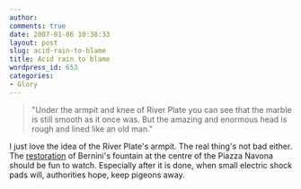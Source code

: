 ```yaml
---
author:
comments: true
date: 2007-01-06 10:38:33
layout: post
slug: acid-rain-to-blame
title: Acid rain to blame
wordpress_id: 653
categories:
- Glory
---
```


> "Under the armpit and knee of River Plate you can see that the marble is still smooth as it once was. But the amazing and enormous head is rough and lined like an old man."

I just love the idea of the River Plate's armpit. The real thing's not bad either. The [restoration](http://www.telegraph.co.uk/news/main.jhtml?xml=/news/2007/01/06/wfountain06.xml) of Bernini's fountain at the centre of the Piazza Navona should be fun to watch. Especially after it is done, when small electric shock pads will, authorities hope, keep pigeons away. 

